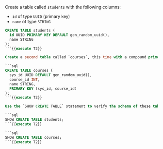 Create a table called `students` with the following columns:

- `id` of type `UUID` (primary key)
- `name` of type `STRING`

```sql
CREATE TABLE students (
  id UUID PRIMARY KEY DEFAULT gen_random_uuid(),
  name STRING
);
```{{execute T2}}

Create a second table called `courses`, this time with a compound primary key:

```sql
CREATE TABLE courses (
  sys_id UUID DEFAULT gen_random_uuid(),
  course_id INT,
  name STRING,
  PRIMARY KEY (sys_id, course_id)
);
```{{execute T2}}

Use the `SHOW CREATE TABLE` statement to verify the schema of these tables:

```sql
SHOW CREATE TABLE students;
```{{execute T2}}

```sql
SHOW CREATE TABLE courses;
```{{execute T2}}
